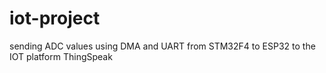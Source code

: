 # iot-project
sending ADC values using DMA and UART from STM32F4 to ESP32 to the IOT platform ThingSpeak
